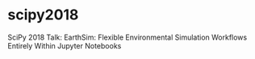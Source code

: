 # scipy2018
SciPy 2018 Talk: EarthSim: Flexible Environmental Simulation Workflows Entirely Within Jupyter Notebooks
